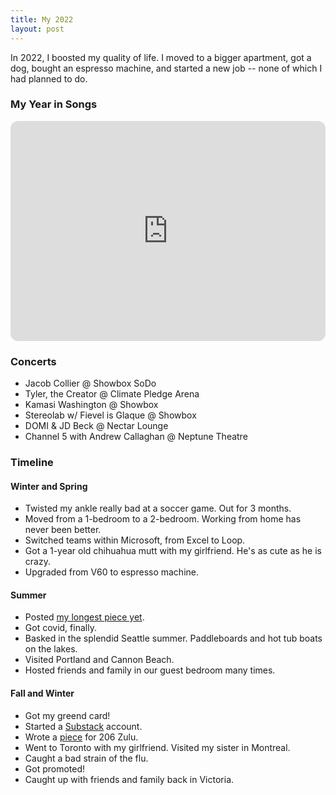 ```yaml
---
title: My 2022
layout: post
---
```


In 2022, I boosted my quality of life. I moved to a bigger apartment, got a dog, bought an espresso machine, and started a new job -- none of which I had planned to do.

### My Year in Songs
<iframe style="border-radius:12px" src="https://open.spotify.com/embed/playlist/50nZM6ewfTQGOiQsSitQXL?utm_source=generator" width="100%" height="352" frameBorder="0" allowfullscreen="" allow="autoplay; clipboard-write; encrypted-media; fullscreen; picture-in-picture" loading="lazy"></iframe>

### Concerts
- Jacob Collier @ Showbox SoDo
- Tyler, the Creator @ Climate Pledge Arena
- Kamasi Washington @ Showbox
- Stereolab w/ Fievel is Glaque @ Showbox
- DOMI & JD Beck @ Nectar Lounge
- Channel 5 with Andrew Callaghan @ Neptune Theatre

### Timeline
#### Winter and Spring
- Twisted my ankle really bad at a soccer game. Out for 3 months.
- Moved from a 1-bedroom to a 2-bedroom. Working from home has never been better.
- Switched teams within Microsoft, from Excel to Loop.
- Got a 1-year old chihuahua mutt with my girlfriend. He's as cute as he is crazy.
- Upgraded from V60 to espresso machine.

#### Summer
- Posted [my longest piece yet](https://okjuan.medium.com/the-virtual-book-part-1-782ccd4cc360).
- Got covid, finally.
- Basked in the splendid Seattle summer. Paddleboards and hot tub boats on the lakes.
- Visited Portland and Cannon Beach.
- Hosted friends and family in our guest bedroom many times.

#### Fall and Winter
- Got my greend card!
- Started a [Substack](https://okjuan.substack.com/p/seattle-speakeasy) account.
- Wrote a [piece](https://www.206zulu.org/station-space-breaks-ground-at-king-street-station/) for 206 Zulu.
- Went to Toronto with my girlfriend. Visited my sister in Montreal.
- Caught a bad strain of the flu.
- Got promoted!
- Caught up with friends and family back in Victoria.
